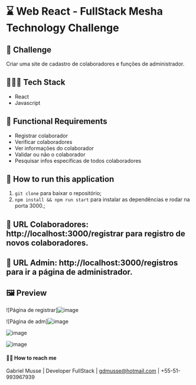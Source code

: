 # ⌛️ Web React - FullStack Mesha Technology Challenge


## 🚀 Challenge
Criar uma site de cadastro de colaboradores e funções de administrador.

## 👨🏽‍💻 Tech Stack
- React
- Javascript

## 📝 Functional Requirements
- Registrar colaborador
- Verificar colaboradores
- Ver informações do colaborador
- Validar ou não o colaborador
- Pesquisar infos especificas de todos colaboradores

## 🚙 How to run this application

1. `git clone` para baixar o repositório;
2. `npm install && npm run start` para instalar as dependências e rodar na porta 3000.;


## 🛒 URL Colaboradores: http://localhost:3000/registrar para registro de novos colaboradores. 
## 🛒 URL Admin: http://localhost:3000/registros para ir a página de administrador.


## 🖼️ Preview

![Página de registrar]![image](https://user-images.githubusercontent.com/60359003/129430230-4e53c8de-6999-4bc6-b91f-f3f669024ff8.png)

![Página de adm]![image](https://user-images.githubusercontent.com/60359003/129430251-43a4524c-6a85-435f-acf2-152236c3c8ae.png)

![image](https://user-images.githubusercontent.com/60359003/129430254-b3b9ac6c-3aef-4d69-89a9-fd6773222b17.png)

![image](https://user-images.githubusercontent.com/60359003/129430258-18ad2033-0d56-4c91-af23-c2a12c2c05f2.png)


#### 👋🏽 How to reach me

Gabriel Musse | Developer FullStack | gdmusse@hotmail.com | +55-51-993967939





